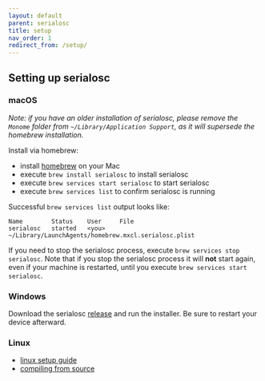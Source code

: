 ```yaml
---
layout: default
parent: serialosc
title: setup
nav_order: 1
redirect_from: /setup/
---
```


## Setting up serialosc

### macOS

*Note: if you have an older installation of serialosc, please remove the `Monome` folder from `~/Library/Application Support`, as it will supersede the homebrew installation.*

Install via homebrew:

- install [homebrew](https://brew.sh) on your Mac
- execute `brew install serialosc` to install serialosc
- execute `brew services start serialosc` to start serialosc
- execute `brew services list` to confirm serialosc is running

Successful `brew services list` output looks like:

```
Name        Status    User     File
serialosc   started   <you>   ~/Library/LaunchAgents/homebrew.mxcl.serialosc.plist
```

If you need to stop the serialosc process, execute `brew services stop serialosc`. Note that if you stop the serialosc process it will **not** start again, even if your machine is restarted, until you execute `brew services start serialosc`.

### Windows

Download the serialosc [release](https://github.com/monome/serialosc/releases/latest) and run the installer. Be sure to restart your device afterward.

### Linux

- [linux setup guide](/docs/serialosc/linux)
- [compiling from source](/docs/serialosc/source)

